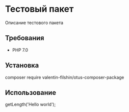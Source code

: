# Тестовый пакет

Описание тестового пакета

## Требования

- PHP 7.0

## Установка

composer require valentin-filshin/otus-composer-package

## Использование

<?php

use ValentinFilshin\OtusComposerPackage\StringProcessor;

require_once __DIR__ . '/vendor/autoload.php';

$stringProcessor = new StringProcessor();
echo $stringProcessor->getLength('Hello world');
